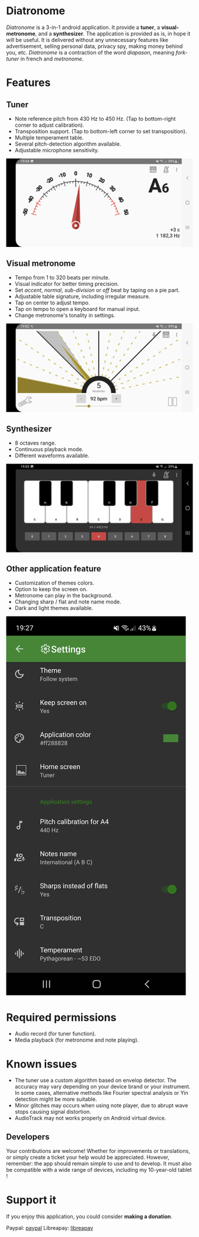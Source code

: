 # Diatronome
*Diatronome* is a 3-in-1 android application. It provide a **tuner**, a **visual-metronome**, and a **synthesizer**.
The application is provided as is, in hope it will be useful.
It is delivered without any unnecessary features like advertisement, selling personal data, privacy spy, making money behind you, etc.
*Diatronome* is a contraction of the word *diapason*, meaning *fork-tuner* in french and *metronome*.

# Features
## Tuner
* Note reference pitch from 430 Hz to 450 Hz. (Tap to bottom-right corner to adjust calibration).
* Transposition support. (Tap to bottom-left corner to set transposition).
* Multiple temperament table.
* Several pitch-detection algorithm available.
* Adjustable microphone sensitivity.

![Tuner](./metadata/en-US/images/phoneScreenshots/land_sc2.jpg)

## Visual metronome
* Tempo from 1 to 320 beats per minute.
* Visual indicator for better timing precision.
* Set *accent*, *normal*, *sub-division* or *off* beat by taping on a pie part.
* Adjustable table signature, including irregular measure.
* Tap on center to adjust tempo.
* Tap on tempo to open a keyboard for manual input.
* Change metronome's tonality in settings.

![Metronome](./metadata/en-US/images/phoneScreenshots/land_sc1.jpg)

## Synthesizer
* 8 octaves range.
* Continuous playback mode.
* Different waveforms available.

![Synthetiser](./metadata/en-US/images/phoneScreenshots/land_sc3.jpg)

## Other application feature
* Customization of themes colors.
* Option to keep the screen on.
* Metronome can play in the background.
* Changing sharp / flat and note name mode.
* Dark and light themes available.

![Settings](./metadata/en-US/images/phoneScreenshots/port_sc5.jpg)

# Required permissions
* Audio record (for tuner function).
* Media playback (for metronome and note playing).

# Known issues
* The tuner use a custom algorithm based on envelop detector. The accuracy may vary depending on your device brand or your instrument. In some cases, alternative methods like Fourier spectral analysis or Yin detection might be more suitable.
* Minor glitches may occurs when using note player, due to abrupt wave stops causing signal distortion.
* AudioTrack may not works properly on Android virtual device.

## Developers
Your contributions are welcome! Whether for improvements or translations, or simply create a ticket your help would be appreciated.
However, remember: the app should remain simple to use and to develop. It must also be compatible with a wide range of devices, including my 10-year-old tablet !

# Support it
If you enjoy this application, you could consider **making a donation**.

Paypal: [paypal](https://www.paypal.com/donate/?hosted_button_id=SJJNG9XBY59W4)
Libreapay: [libreapay](https://en.liberapay.com/grizzlyfute)

